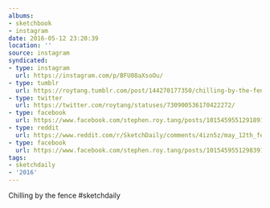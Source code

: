 ```yaml
---
albums:
- sketchbook
- instagram
date: 2016-05-12 23:20:39
location: ''
source: instagram
syndicated:
- type: instagram
  url: https://instagram.com/p/BFU08aXsoOu/
- type: tumblr
  url: https://roytang.tumblr.com/post/144270177350/chilling-by-the-fence-sketchdaily
- type: twitter
  url: https://twitter.com/roytang/statuses/730900536170422272/
- type: facebook
  url: https://www.facebook.com/stephen.roy.tang/posts/10154595512918912:0
- type: reddit
  url: https://www.reddit.com/r/SketchDaily/comments/4izn5z/may_12th_fences/d33cpvh/
- type: facebook
  url: https://www.facebook.com/stephen.roy.tang/posts/10154595512983912
tags:
- sketchdaily
- '2016'
---
```


Chilling by the fence #sketchdaily